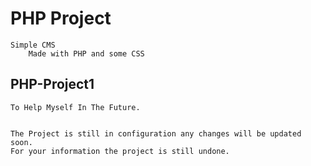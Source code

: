 # PHP Project

    Simple CMS
        Made with PHP and some CSS
        

## PHP-Project1

    To Help Myself In The Future.
    
    
    The Project is still in configuration any changes will be updated soon.
    For your information the project is still undone.
    
